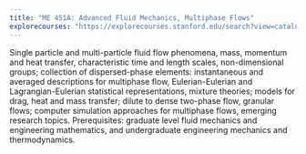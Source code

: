 ```yaml
---
title: "ME 451A: Advanced Fluid Mechanics, Multiphase Flows"
explorecourses: "https://explorecourses.stanford.edu/search?view=catalog&filter-coursestatus-Active=on&page=0&catalog=&academicYear=&q=ME+451A&collapse="
---
```


Single particle and multi-particle fluid flow phenomena, mass, momentum and heat transfer, characteristic time and length scales, non-dimensional groups; collection of dispersed-phase elements: instantaneous and averaged descriptions for multiphase flow, Eulerian-Eulerian and Lagrangian-Eulerian statistical representations, mixture theories; models for drag, heat and mass transfer; dilute to dense two-phase flow, granular flows; computer simulation approaches for multiphase flows, emerging research topics. Prerequisites: graduate level fluid mechanics and engineering mathematics, and undergraduate engineering mechanics and thermodynamics.